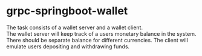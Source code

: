 # grpc-springboot-wallet
The task consists of a wallet server and a wallet client.  
The wallet server will keep track of a users monetary balance in the system.  
There should be separate balance for different currencies. 
The client will emulate users depositing and withdrawing funds.

